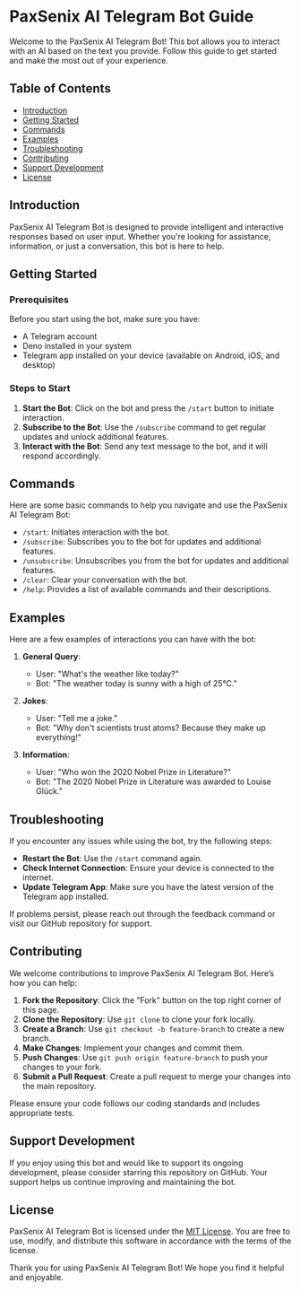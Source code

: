 # PaxSenix AI Telegram Bot Guide

Welcome to the PaxSenix AI Telegram Bot! This bot allows you to interact with an AI based on the text you provide. Follow this guide to get started and make the most out of your experience.

## Table of Contents

- [Introduction](#introduction)
- [Getting Started](#getting-started)
- [Commands](#commands)
- [Examples](#examples)
- [Troubleshooting](#troubleshooting)
- [Contributing](#contributing)
- [Support Development](#support-development)
- [License](#license)

## Introduction

PaxSenix AI Telegram Bot is designed to provide intelligent and interactive responses based on user input. Whether you're looking for assistance, information, or just a conversation, this bot is here to help.

## Getting Started

### Prerequisites

Before you start using the bot, make sure you have:

- A Telegram account
- Deno installed in your system
- Telegram app installed on your device (available on Android, iOS, and desktop)

### Steps to Start

1. **Start the Bot**: Click on the bot and press the `/start` button to initiate interaction.
2. **Subscribe to the Bot**: Use the `/subscribe` command to get regular updates and unlock additional features.
3. **Interact with the Bot**: Send any text message to the bot, and it will respond accordingly.

## Commands

Here are some basic commands to help you navigate and use the PaxSenix AI Telegram Bot:

- `/start`: Initiates interaction with the bot.
- `/subscribe`: Subscribes you to the bot for updates and additional features.
- `/unsubscribe`: Unsubscribes you from the bot for updates and additional features.
- `/clear`: Clear your conversation with the bot.
- `/help`: Provides a list of available commands and their descriptions.

## Examples

Here are a few examples of interactions you can have with the bot:

1. **General Query**:
    - User: "What's the weather like today?"
    - Bot: "The weather today is sunny with a high of 25°C."

2. **Jokes**:
    - User: "Tell me a joke."
    - Bot: "Why don't scientists trust atoms? Because they make up everything!"

3. **Information**:
    - User: "Who won the 2020 Nobel Prize in Literature?"
    - Bot: "The 2020 Nobel Prize in Literature was awarded to Louise Glück."

## Troubleshooting

If you encounter any issues while using the bot, try the following steps:

- **Restart the Bot**: Use the `/start` command again.
- **Check Internet Connection**: Ensure your device is connected to the internet.
- **Update Telegram App**: Make sure you have the latest version of the Telegram app installed.

If problems persist, please reach out through the feedback command or visit our GitHub repository for support.

## Contributing

We welcome contributions to improve PaxSenix AI Telegram Bot. Here’s how you can help:

1. **Fork the Repository**: Click the "Fork" button on the top right corner of this page.
2. **Clone the Repository**: Use `git clone` to clone your fork locally.
3. **Create a Branch**: Use `git checkout -b feature-branch` to create a new branch.
4. **Make Changes**: Implement your changes and commit them.
5. **Push Changes**: Use `git push origin feature-branch` to push your changes to your fork.
6. **Submit a Pull Request**: Create a pull request to merge your changes into the main repository.

Please ensure your code follows our coding standards and includes appropriate tests.

## Support Development

If you enjoy using this bot and would like to support its ongoing development, please consider starring this repository on GitHub. Your support helps us continue improving and maintaining the bot.

## License

PaxSenix AI Telegram Bot is licensed under the [MIT License](LICENSE). You are free to use, modify, and distribute this software in accordance with the terms of the license.

Thank you for using PaxSenix AI Telegram Bot! We hope you find it helpful and enjoyable.